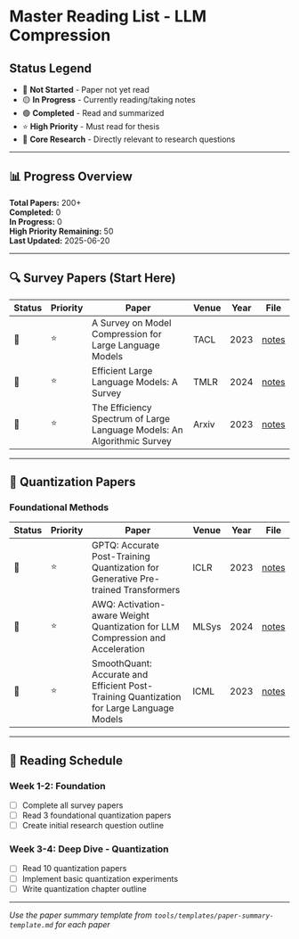 # Master Reading List - LLM Compression

## Status Legend
- 🔴 **Not Started** - Paper not yet read
- 🟡 **In Progress** - Currently reading/taking notes
- 🟢 **Completed** - Read and summarized
- ⭐ **High Priority** - Must read for thesis
- 🎯 **Core Research** - Directly relevant to research questions

---

## 📊 Progress Overview

**Total Papers:** 200+  
**Completed:** 0  
**In Progress:** 0  
**High Priority Remaining:** 50  
**Last Updated:** 2025-06-20

---

## 🔍 Survey Papers (Start Here)

| Status | Priority | Paper | Venue | Year | File |
|--------|----------|-------|-------|------|------|
| 🔴 | ⭐ | A Survey on Model Compression for Large Language Models | TACL | 2023 | [notes](papers/07-surveys-background/notes/) |
| 🔴 | ⭐ | Efficient Large Language Models: A Survey | TMLR | 2024 | [notes](papers/07-surveys-background/notes/) |
| 🔴 | ⭐ | The Efficiency Spectrum of Large Language Models: An Algorithmic Survey | Arxiv | 2023 | [notes](papers/07-surveys-background/notes/) |

---

## 🔢 Quantization Papers

### Foundational Methods
| Status | Priority | Paper | Venue | Year | File |
|--------|----------|-------|-------|------|------|
| 🔴 | ⭐ | GPTQ: Accurate Post-Training Quantization for Generative Pre-trained Transformers | ICLR | 2023 | [notes](papers/01-quantization/notes/) |
| 🔴 | ⭐ | AWQ: Activation-aware Weight Quantization for LLM Compression and Acceleration | MLSys | 2024 | [notes](papers/01-quantization/notes/) |
| 🔴 | ⭐ | SmoothQuant: Accurate and Efficient Post-Training Quantization for Large Language Models | ICML | 2023 | [notes](papers/01-quantization/notes/) |

---

## 📖 Reading Schedule

### Week 1-2: Foundation
- [ ] Complete all survey papers
- [ ] Read 3 foundational quantization papers
- [ ] Create initial research question outline

### Week 3-4: Deep Dive - Quantization
- [ ] Read 10 quantization papers
- [ ] Implement basic quantization experiments
- [ ] Write quantization chapter outline

---

*Use the paper summary template from `tools/templates/paper-summary-template.md` for each paper*
